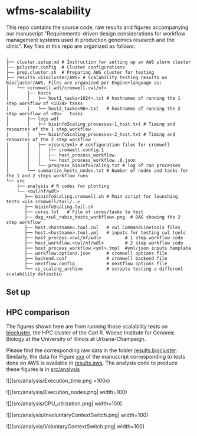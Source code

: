 # wfms-scalability

This repo contains the source code, raw results and figures accompanying our manuscript "Requirements-driven design considerations for workflow management systems used in production genomics research and the clinic". Key files in this repo are organized as follows:

```
.
├── cluster.setup.md # Instruction for setting up an AWS slurm cluster 
├── pcluster.config  # Cluster configurations 
├── prep.cluster.sh  # Preparing AWS cluster for testing 
├── results.<biocluster/AWS> # Scalability testing results on Biocluster/AWS. Files are organized per Engine+language as:
│   └── <cromwell.wdl/cromwell.cwl/nf> 
│       ├── hosts 
│       │   ├── host1_tasks<1024>.txt # hostnames of running the 1 step workflow of <1024> tasks
│       │   └── host2_tasks<96>.txt   # hostnames of running the 2 step workflow of <96>   tasks
│       ├── logs-wdl
│       │   ├── bioinfoScaling_processes-1_host.txt # Timing and resources of the 1 step workflow
│       │   ├── bioinfoScaling_processes-2_host.txt # Timing and resources of the 2 step workflow
│       │   ├── <jsons/yml> # configuration files for cromwell
│       │   │   ├── cromwell.config.1
│       │   │   ├── host_process_workflow.
│       │   │   └── host_process_workflow..8.json
│       │   └── progress_bioinfoScaling.txt # log of ran processes
│       └── summarize_hosts_nodes.txt # Number of nodes and tasks for the 1 and 2 steps workflow runs
└── src
    ├── analysis # R codes for plotting
    └── <cwl/nf/wdl>
       ├── bioinfoScaling.cromwell.sh # Main script for launching tests <via cromwell/toil/..>
       ├── bioinfoScaling.toil.sh
       ├── cores.txt   # File of cores/tasks to test
       ├── dag_<cwl_rabix_hosts_workflow>.png  # DAG showing the 2 step workflow
       ├── host.<hostname>.tool.cwl   # cwl CommandLineTools files
       ├── host.<hostname>.tool.yml   # inputs for testing cwl tools 
       ├── host_process.<cwl/nf/wdl>         # 1 step workflow code
       ├── host_workflow.<cwl/nf/wdl>        # 2 step workflow code
       ├── host_process_workflow.<yml>.tmpl  #yml/json inputs template 
       ├── workflow.options.json      # cromwell options file
       ├── backend.conf               # cromwell backend file
       ├── nextflow.config            # nextflow options file 
       └── cs_scaling_archive         # scripts testing a different scalability definitio
```        

## Set up

## HPC comparison

The figures shown here are from running those scalability tests on [biocluster](https://biocluster2.igb.illinois.edu/), the HPC cluster of the Carl R. Woese Institute for Genomic Biology at the University of Illinois at Urbana-Champaign.

Please find the corresponding raw data in the folder [results.biocluster](results.biocluster). Similarly, the data for Figure [xxx]() of the manuscript corresponding to tests done on AWS is available in [results.aws](results.aws). The analysis code to produce these figures is in [src/analysis](src/analysis)

![](src/analysis/Execution_time.png =100x)

![](src/analysis/Execution_nodes.png| width=100)

![](src/analysis/CPU_utilization.png| width=100)

![](src/analysis/InvoluntaryContextSwitch.png| width=100)

![](src/analysis/VoluntaryContextSwitch.png| width=100)

